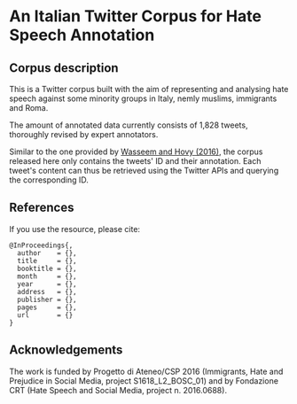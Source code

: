 # An Italian Twitter Corpus for Hate Speech Annotation

## Corpus description

This is a Twitter corpus built with the aim of representing and analysing hate speech against some minority groups in Italy, nemly muslims, immigrants and Roma. 

The amount of annotated data currently consists of 1,828 tweets, thoroughly revised by expert annotators.

Similar to the one provided by [Wasseem and Hovy (2016)](https://github.com/ZeerakW/hatespeech), the corpus released here only contains the tweets' ID and their annotation. Each tweet's content can thus be retrieved using the Twitter APIs and querying the corresponding ID.


## References

If you use the resource, please cite:

~~~
@InProceedings{,
  author    = {},
  title     = {},
  booktitle = {},
  month     = {},
  year      = {},
  address   = {},
  publisher = {},
  pages     = {},
  url       = {}
}
~~~


## Acknowledgements
The work is funded by Progetto di Ateneo/CSP 2016 (Immigrants, Hate and Prejudice in Social Media, project S1618_L2_BOSC_01) and by Fondazione CRT (Hate Speech and Social Media, project n. 2016.0688).
